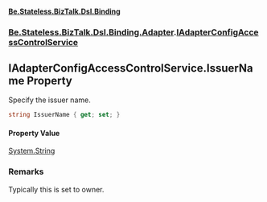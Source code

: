 #### [Be.Stateless.BizTalk.Dsl.Binding](README.md 'README')
### [Be.Stateless.BizTalk.Dsl.Binding.Adapter](Be.Stateless.BizTalk.Dsl.Binding.Adapter.md 'Be.Stateless.BizTalk.Dsl.Binding.Adapter').[IAdapterConfigAccessControlService](IAdapterConfigAccessControlService.md 'Be.Stateless.BizTalk.Dsl.Binding.Adapter.IAdapterConfigAccessControlService')

## IAdapterConfigAccessControlService.IssuerName Property

Specify the issuer name.

```csharp
string IssuerName { get; set; }
```

#### Property Value
[System.String](https://docs.microsoft.com/en-us/dotnet/api/System.String 'System.String')

### Remarks
Typically this is set to owner.